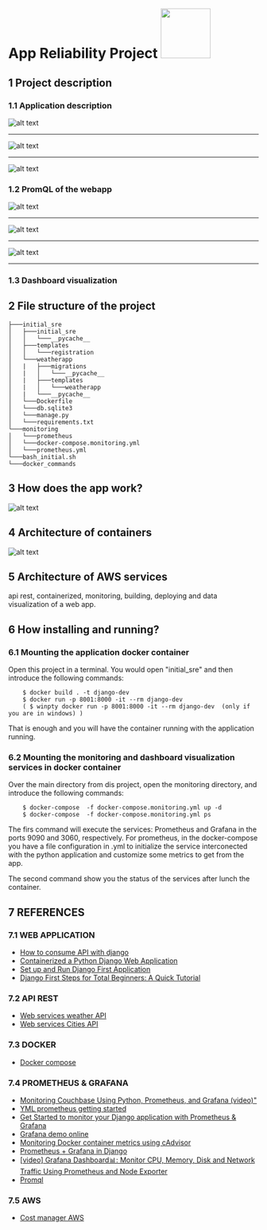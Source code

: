 

#  App Reliability Project  <img src="https://i.pinimg.com/originals/89/27/01/892701252dab9ead045f745d999cf9fc.gif" width="100" height="100" />
## 1 Project description
### 1.1 Application description
![alt text](https://github.com/caeltarifa/software_site_realiability/blob/main/login.png)
- - - - 
![alt text](https://github.com/caeltarifa/software_site_realiability/blob/main/app_api.png)
- - - - 
![alt text](https://github.com/caeltarifa/software_site_realiability/blob/main/app_api_countries.png)

### 1.2 PromQL of the webapp

![alt text](https://github.com/caeltarifa/software_site_realiability/blob/main/many_times_restart_app.png)
- - - -
![alt text](https://github.com/caeltarifa/software_site_realiability/blob/main/how_resident_memory_changing.png)
- - - -
![alt text](https://github.com/caeltarifa/software_site_realiability/blob/main/how_many_memory_would_be_free.png)
- - - -

### 1.3 Dashboard visualization

## 2 File structure of the project

    ├───initial_sre
    │   ├───initial_sre
    │   │   └───__pycache__
    │   ├───templates
    │   │   └───registration
    │   └───weatherapp
    │   |   ├───migrations
    │   |   │   └───__pycache__
    │   |   ├───templates
    │   |   │   └───weatherapp
    │   |   └───__pycache__
    │   └───Dockerfile
    │   └───db.sqlite3
    │   └───manage.py
    │   └───requirements.txt
    └───monitoring
    │   └───prometheus
    │   └───docker-compose.monitoring.yml
    │   └───prometheus.yml
    └───bash_initial.sh
    └───docker_commands
        
## 3 How does the app work?
![alt text](https://github.com/caeltarifa/software_site_realiability/blob/main/arquitecture_app.png)

## 4 Architecture of containers
![alt text](https://github.com/caeltarifa/software_site_realiability/blob/main/containers.png)

## 5 Architecture of AWS services

api rest, containerized, monitoring, building, deploying and data visualization of a web app.



## 6 How installing and running?

### 6.1 Mounting the application docker container
Open this project in a terminal. You would open "initial_sre" and then introduce the following commands:

        $ docker build . -t django-dev 
        $ docker run -p 8001:8000 -it --rm django-dev
        ( $ winpty docker run -p 8001:8000 -it --rm django-dev  (only if you are in windows) )

That is enough and you will have the container running with the application running.

### 6.2 Mounting the monitoring and dashboard visualization services in docker container
Over the main directory from dis project, open the monitoring directory, and introduce the following commands:

        $ docker-compose  -f docker-compose.monitoring.yml up -d
        $ docker-compose  -f docker-compose.monitoring.yml ps

The firs command will execute the services: Prometheus and Grafana in the ports 9090 and 3060, respectively. For prometheus, in the docker-compose you have a file configuration in .yml to initialize the service interconected with the python application and customize some metrics to get from the app.

The second command show you the status of the services after lunch the container.
        

## 7 REFERENCES
### 7.1 WEB APPLICATION
- [How to consume API with django](https://codigofacilito.com/articulos/consumir-api-django "How to consume API with django")
- [Containerized a Python Django Web Application](https://semaphoreci.com/community/tutorials/dockerizing-a-python-django-web-application "Containerized a Python Django Web Application")
- [Set up and Run Django First Application](https://towardsdev.com/set-up-and-run-django-first-application-38f3a066cbb3?gi=ea52fb6526a9 "Set up and Run Django First Application")
- [Django First Steps for Total Beginners: A Quick Tutorial](https://towardsdatascience.com/django-first-steps-for-the-total-beginners-a-quick-tutorial-5f1e5e7e9a8c "Django First Steps for Total Beginners: A Quick Tutorial")
### 7.2 API REST
- [Web services weather API](https://www.weatherapi.com/ "Web services weather API")
- [Web services Cities API](https://documenter.getpostman.com/view/1134062/T1LJjU52  "web services Cities API")

### 7.3 DOCKER
- [Docker compose](https://docs.docker.com/compose/ "Docker compose")
### 7.4 PROMETHEUS & GRAFANA
- [Monitoring Couchbase Using Python, Prometheus, and Grafana (video)"](https://www.youtube.com/watch?v=w_sTCF8TCyk "Monitoring Couchbase Using Python, Prometheus, and Grafana (video)") 
- [YML prometheus getting started](https://prometheus.io/docs/prometheus/latest/getting_started/ "YML prometheus getting started")
- [Get Started to monitor your Django application with Prometheus & Grafana](https://www.sipios.com/blog-tech/monitoring "Get Started to monitor your Django application with Prometheus & Grafana")
- [Grafana demo online](https://play.grafana.org/d/000000012/grafana-play-home?orgId=1 "Grafana demo online")
- [Monitoring Docker container metrics using cAdvisor](https://prometheus.io/docs/guides/cadvisor/#docker-compose-configuration "Monitoring Docker container metrics using cAdvisor")
- [Prometheus + Grafana in Django](https://karanchuri.medium.com/prometheus-grafana-in-django-92da4d782f8a "Prometheus + Grafana in Django")
- [[video] Grafana Dashboard📊: Monitor CPU, Memory, Disk and Network Traffic Using Prometheus and Node Exporter](https://www.youtube.com/watch?v=YUabB_7H710 "[video] Grafana Dashboard📊: Monitor CPU, Memory, Disk and Network Traffic Using Prometheus and Node Exporter")
- [Promql](https://medium.com/@knoldus/introduction-to-promql-46260307fd83 "Promql")

### 7.5 AWS
- [Cost manager AWS](https://us-east-1.console.aws.amazon.com/cost-management/home?region=us-east-1&skipRegion=true#/startupError?code=_CE_Not_Ready_&title=_CE_Not_Ready_Title_ "Cost manager AWS")









